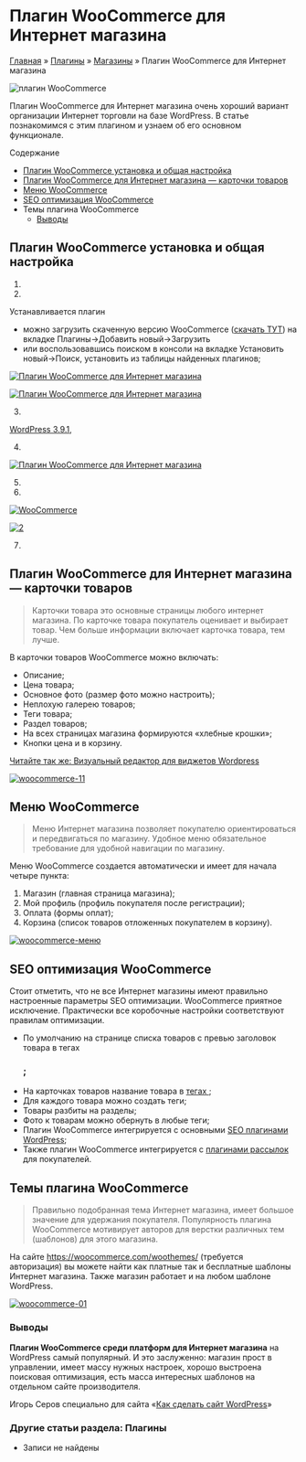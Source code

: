 # Плагин WooCommerce для Интернет магазина

[Главная](https://www.wordpress-abc.ru/) » [Плагины](https://www.wordpress-abc.ru/plaginy) » [Магазины](https://www.wordpress-abc.ru/plaginy/magazinyi) » Плагин WooCommerce для Интернет магазина

![плагин WooCommerce](https://www.wordpress-abc.ru/wp-content/uploads/2014/06/WooCommerce.jpg)

Плагин WooCommerce для Интернет магазина очень хороший вариант организации Интернет торговли на базе WordPress. В статье познакомимся с этим плагином и узнаем об его основном функционале.

Содержание

- [Плагин WooCommerce установка и общая настройка](https://www.wordpress-abc.ru/plaginy/magazinyi/plagin-woocommerce-dlya-internet-magazina.html#WooCommerce)
- [Плагин WooCommerce для Интернет магазина — карточки товаров](https://www.wordpress-abc.ru/plaginy/magazinyi/plagin-woocommerce-dlya-internet-magazina.html#_WooCommerce__8212)
- [Меню WooCommerce](https://www.wordpress-abc.ru/plaginy/magazinyi/plagin-woocommerce-dlya-internet-magazina.html#_WooCommerce)
- [SEO оптимизация WooCommerce](https://www.wordpress-abc.ru/plaginy/magazinyi/plagin-woocommerce-dlya-internet-magazina.html#SEO_WooCommerce)
- Темы  плагина WooCommerce
  - [Выводы](https://www.wordpress-abc.ru/plaginy/magazinyi/plagin-woocommerce-dlya-internet-magazina.html#i)

## Плагин WooCommerce установка и общая настройка

1.

2.

Устанавливается плагин

 

- можно загрузить скаченную версию WooCommerce ([скачать ТУТ](http://wordpress.org/plugins/woocommerce/)) на вкладке Плагины→Добавить новый→Загрузить
- или воспользовавшись поиском в консоли на вкладке Установить новый→Поиск, установить из таблицы найденных плагинов;

[![Плагин WooCommerce для Интернет магазина ](https://www.wordpress-abc.ru/wp-content/uploads/2014/05/woocommerce-02-400x190.jpg)](https://www.wordpress-abc.ru/wp-content/uploads/2014/05/woocommerce-02.jpg)

[![Плагин WooCommerce для Интернет магазина ](https://www.wordpress-abc.ru/wp-content/uploads/2014/05/woocommerce-04-400x215.jpg)](https://www.wordpress-abc.ru/wp-content/uploads/2014/05/woocommerce-04.jpg)

3.

 

[WordPress 3.9.1](https://www.wordpress-abc.ru/administrirovanie/novyiy-wordpress3-9.html),

4.

[![Плагин WooCommerce для Интернет магазина ](https://www.wordpress-abc.ru/wp-content/uploads/2014/05/woocommerce-12-400x288.jpg)](https://www.wordpress-abc.ru/wp-content/uploads/2014/05/woocommerce-12.jpg)

5.

6.

[![WooCommerce](https://www.wordpress-abc.ru/wp-content/uploads/2014/05/WooCommerce-400x163.jpg)](https://www.wordpress-abc.ru/wp-content/uploads/2014/05/WooCommerce.jpg)

[![2](https://www.wordpress-abc.ru/wp-content/uploads/2014/05/2-400x145.jpg)](https://www.wordpress-abc.ru/wp-content/uploads/2014/05/2.jpg)

7.

## Плагин WooCommerce для Интернет магазина — карточки товаров

> Карточки товара это основные страницы любого интернет магазина. По карточке товара покупатель оценивает и выбирает товар. Чем больше информации включает карточка товара, тем лучше.

В карточки товаров WooCommerce можно включать:

- Описание;
- Цена товара;
- Основное фото (размер фото можно настроить);
- Неплохую галерею товаров;
- Теги товара;
- Раздел товаров;
- На всех страницах магазина формируются «хлебные крошки»;
- Кнопки цена и в корзину.

[Читайте так же:  Визуальный редактор для виджетов Wordpress](https://www.wordpress-abc.ru/plaginy/vizualnyiy-redaktor-dlya-vidzhetov-wordpress.html)

[![woocommerce-11](https://www.wordpress-abc.ru/wp-content/uploads/2014/05/woocommerce-11.jpg)](https://www.wordpress-abc.ru/wp-content/uploads/2014/05/woocommerce-11.jpg)

## Меню WooCommerce

> Меню Интернет магазина позволяет покупателю ориентироваться и передвигаться по магазину. Удобное меню обязательное требование для удобной навигации по магазину.

Меню WooCommerce создается автоматически и имеет для начала четыре пункта:

1. Магазин (главная страница магазина);
2. Мой профиль (профиль покупателя после регистрации);
3. Оплата (формы оплат);
4. Корзина (список товаров отложенных покупателем в корзину).

[![woocommerce-меню](https://www.wordpress-abc.ru/wp-content/uploads/2014/05/woocommerce-09-400x232.jpg)](https://www.wordpress-abc.ru/wp-content/uploads/2014/05/woocommerce-09.jpg)

## SEO оптимизация WooCommerce

Стоит отметить, что не все Интернет магазины имеют правильно настроенные параметры SEO оптимизации. WooCommerce приятное исключение. Практически все коробочные настройки соответствуют правилам оптимизации.

- По умолчанию на странице списка товаров с превью заголовок товара в тегах <h3>;
- На карточках товаров название товара в [тегах ](https://www.wordpress-abc.ru/cms-woprdpress/codex-wp/struktura-stati-wp-teg-h1-i-h2-v-shablone-wordpress.html);
- Для каждого товара можно создать теги;
- Товары разбиты на разделы;
- Фото к товарам можно обернуть в любые теги;
- Плагин WooCommerce интегрируется с основными [SEO плагинами WordPress](https://www.wordpress-abc.ru/plaginy/4-luchshix-seo-plagina-wordpress.html);
- Также плагин WooCommerce интегрируется с [плагинами рассылок](https://www.wordpress-abc.ru/plaginy/plagin-rassyilki-mailpoet-newsletters.html) для покупателей.

## Темы  плагина WooCommerce

> Правильно подобранная тема Интернет магазина, имеет большое значение для удержания покупателя. Популярность плагина WooCommerce мотивирует авторов для верстки различных тем (шаблонов) для этого магазина.

На сайте https://woocommerce.com/woothemes/ (требуется авторизация) вы можете найти как платные так и бесплатные шаблоны Интернет магазина. Также магазин работает и на любом шаблоне WordPress.

[![woocommerce-01](https://www.wordpress-abc.ru/wp-content/uploads/2014/05/woocommerce-01.jpg)](https://www.wordpress-abc.ru/wp-content/uploads/2014/05/woocommerce-01.jpg)

### Выводы

**Плагин WooCommerce среди платформ для Интернет магазина** на WordPress самый популярный. И это заслуженно: магазин прост в управлении, имеет массу нужных настроек, хорошо выстроена поисковая оптимизация, есть масса интересных шаблонов на отдельном сайте производителя.

Игорь Серов специально для сайта «[Как сделать сайт WordPress](https://www.wordpress-abc.ru/)»

### Другие статьи раздела: Плагины

- Записи не найдены